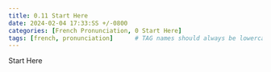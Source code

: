 ```yaml
---
title: 0.11 Start Here
date: 2024-02-04 17:33:SS +/-0800
categories: [French Pronunciation, 0 Start Here]
tags: [french, pronunciation]      # TAG names should always be lowercase
---
```


Start Here
